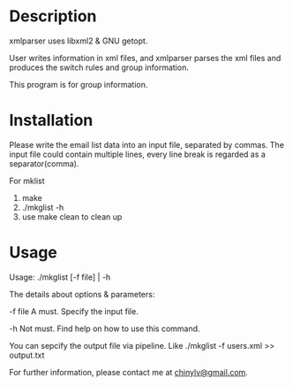 Description
===========

xmlparser uses libxml2 &amp; GNU getopt.

User writes information in xml files, and xmlparser parses the xml files and produces the switch rules and group information.

This program is for group information.

Installation
============

Please write the email list data into an input file, separated by commas.
The input file could contain multiple lines, every line break is regarded as a separator(comma).

For mklist
1. make
2. ./mkglist -h
3. use make clean to clean up

Usage
=====

Usage: ./mkglist [-f file] | -h

The details about options & parameters:

   -f   file       A must. Specify the input file.

   -h              Not must. Find help on how to use this command.

You can sepcify the output file via pipeline. Like ./mkglist -f users.xml >> output.txt

For further information, please contact me at chinylv@gmail.com.
